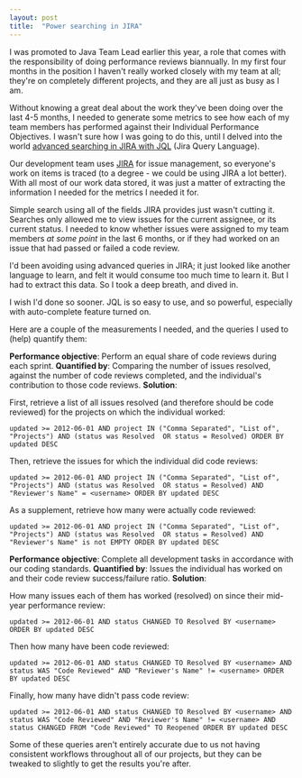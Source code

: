 ```yaml
---
layout: post
title:  "Power searching in JIRA"
---
```


I was promoted to Java Team Lead earlier this year, a role that comes with the responsibility of doing performance reviews biannually. In my first four months in the position I haven't really worked closely with my team at all; they're on completely different projects, and they are all just as busy as I am.

Without knowing a great deal about the work they've been doing over the last 4-5 months, I needed to generate some metrics to see how each of my team members has performed against their Individual Performance Objectives. I wasn't sure how I was going to do this, until I delved into the world [advanced searching in JIRA with JQL](https://confluence.atlassian.com/display/JIRA/Advanced+Searching) (Jira Query Language).

Our development team uses [JIRA](https://www.atlassian.com/software/jira) for issue management, so everyone's work on items is traced (to a degree - we could be using JIRA a lot better). With all most of our work data stored, it was just a matter of extracting the information I needed for the metrics I needed it for.

Simple search using all of the fields JIRA provides just wasn't cutting it. Searches only allowed me to view issues for the current assignee, or its current status. I needed to know whether issues were assigned to my team members *at some point* in the last 6 months, or if they had worked on an issue that had passed or failed a code review.

I'd been avoiding using advanced queries in JIRA; it just looked like another language to learn, and felt it would consume too much time to learn it. But I had to extract this data. So I took a deep breath, and dived in.

I wish I'd done so sooner. JQL is so easy to use, and so powerful, especially with auto-complete feature turned on.

Here are a couple of the measurements I needed, and the queries I used to (help) quantify them:

**Performance objective**: Perform an equal share of code reviews during each sprint.
**Quantified by**: Comparing the number of issues resolved, against the number of code reviews completed, and the individual's contribution to those code reviews.
**Solution**:

First, retrieve a list of all issues resolved (and therefore should be code reviewed) for the projects on which the individual worked:

`updated >= 2012-06-01 AND project IN ("Comma Separated", "List of", "Projects") AND (status was Resolved  OR status = Resolved) ORDER BY updated DESC`

Then, retrieve the issues for which the individual did code reviews:

`updated >= 2012-06-01 AND project IN ("Comma Separated", "List of", "Projects") AND (status was Resolved  OR status = Resolved) AND "Reviewer's Name" = <username> ORDER BY updated DESC`

As a supplement, retrieve how many were actually code reviewed:

`updated >= 2012-06-01 AND project IN ("Comma Separated", "List of", "Projects") AND (status was Resolved  OR status = Resolved) AND "Reviewer's Name" is not EMPTY ORDER BY updated DESC`

**Performance objective**: Complete all development tasks in accordance with our coding standards.
**Quantified by**: Issues the individual has worked on and their code review success/failure ratio.
**Solution**:

How many issues each of them has worked (resolved) on since their mid-year performance review:

`updated >= 2012-06-01 AND status CHANGED TO Resolved BY <username> ORDER BY updated DESC`

Then how many have been code reviewed:

`updated >= 2012-06-01 AND status CHANGED TO Resolved BY <username> AND status WAS "Code Reviewed" AND "Reviewer's Name" != <username> ORDER BY updated DESC`

Finally, how many have didn't pass code review:

`updated >= 2012-06-01 AND status CHANGED TO Resolved BY <username> AND status WAS "Code Reviewed" AND "Reviewer's Name" != <username> AND status CHANGED FROM "Code Reviewed" TO Reopened ORDER BY updated DESC`

Some of these queries aren't entirely accurate due to us not having consistent workflows throughout all of our projects, but they can be tweaked to slightly to get the results you're after.
